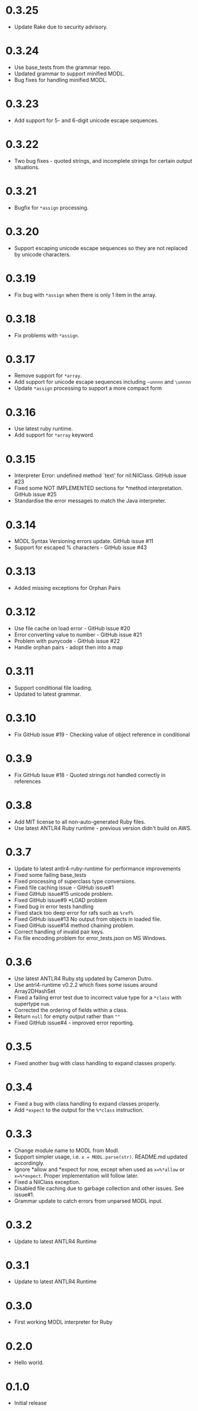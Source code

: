 0.3.25
===
- Update Rake due to security advisory.

0.3.24
===
- Use base_tests from the grammar repo.
- Updated grammar to support minified MODL.
- Bug fixes for handling minified MODL.

0.3.23
===
- Add support for 5- and 6-digit unicode escape sequences.

0.3.22
===
- Two bug fixes - quoted strings, and incomplete strings for certain output situations.

0.3.21
===
- Bugfix for `*assign` processing.

0.3.20
===
- Support escaping unicode escape sequences so they are not replaced by unicode characters.

0.3.19
===
- Fix bug with `*assign` when there is only 1 item in the array.

0.3.18
===
- Fix problems with `*assign`.

0.3.17
===
- Remove support for `*array`.
- Add support for unicode escape sequences including `~unnnn` and `\unnnn`
- Update `*assign` processing to support a more compact form

0.3.16
===
- Use latest ruby runtime.
- Add support for `*array` keyword.

0.3.15
===
- Interpreter Error: undefined method `text' for nil:NilClass. GitHub issue #23
- Fixed some NOT IMPLEMENTED sections for *method interpretation. GitHub issue #25
- Standardise the error messages to match the Java interpreter.

0.3.14
===
- MODL Syntax Versioning errors update. GitHub issue #11
- Support for escaped % characters - GitHub issue #43

0.3.13
===
- Added missing exceptions for Orphan Pairs

0.3.12
===
- Use file cache on load error - GitHub issue #20
- Error converting value to number - GitHub issue #21
- Problem with punycode - GitHub issue #22
- Handle orphan pairs - adopt then into a map

0.3.11
===
- Support conditional file loading.
- Updated to latest grammar.

0.3.10
===
- Fix GitHub issue #19 - Checking value of object reference in conditional

0.3.9
===
- Fix GitHub Issue #18 - Quoted strings not handled correctly in references

0.3.8
===
- Add MIT license to all non-auto-generated Ruby files.
- Use latest ANTLR4 Ruby runtime - previous version didn't build on AWS.

0.3.7
===
- Update to latest antlr4-ruby-runtime for performance improvements
- Fixed some failing base_tests
- Fixed processing of superclass type conversions.
- Fixed file caching issue - GitHub issue#1
- Fixed GitHub issue#15 unicode problem.
- Fixed GitHub issue#9 *LOAD problem
- Fixed bug in error tests handling
- Fixed stack too deep error for rafs such as `%ref%`
- Fixed GitHub issue#13 No output from objects in loaded file.
- Fixed GitHub issue#14 method chaining problem.
- Correct handling of invalid pair keys.
- Fix file encoding problem for error_tests.json on MS Windows.

0.3.6
===
- Use latest ANTLR4 Ruby.stg updated by Cameron Dutro.
- Use antrl4-runtime v0.2.2 which fixes some issues around Array2DHashSet
- Fixed a failing error test due to incorrect value type for a `*class` with supertype `num`.
- Corrected the ordering of fields within a class.
- Return `null` for empty output rather than `""`
- Fixed GitHub issue#4 - improved error reporting.

0.3.5
===
- Fixed another bug with class handling to expand classes properly.

0.3.4
===
- Fixed a bug with class handling to expand classes properly.
- Add `*expect` to the output for the `%*class` instruction.

0.3.3
===
- Change module name to MODL from Modl.
- Support simpler usage, i.e. `x = MODL.parse(str)`. README.md updated accordingly.
- Ignore *allow and *expect for now, except when used as `x=%*allow` or `x=%*expect`. Proper implementation will follow later.
- Fixed a NilClass exception.
- Disabled file caching due to garbage collection and other issues. See issue#1.
- Grammar update to catch errors from unparsed MODL input.

0.3.2
===
- Update to latest ANTLR4 Runtime

0.3.1
===
- Update to latest ANTLR4 Runtime

0.3.0
===
- First working MODL interpreter for Ruby

0.2.0
===
- Hello world.

0.1.0
===
- Initial release
